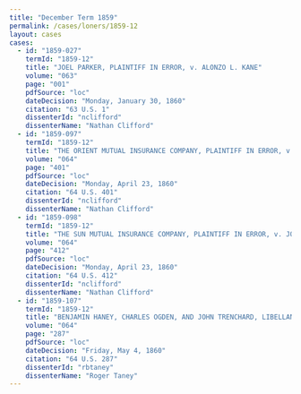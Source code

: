 ```yaml
---
title: "December Term 1859"
permalink: /cases/loners/1859-12
layout: cases
cases:
  - id: "1859-027"
    termId: "1859-12"
    title: "JOEL PARKER, PLAINTIFF IN ERROR, v. ALONZO L. KANE"
    volume: "063"
    page: "001"
    pdfSource: "loc"
    dateDecision: "Monday, January 30, 1860"
    citation: "63 U.S. 1"
    dissenterId: "nclifford"
    dissenterName: "Nathan Clifford"
  - id: "1859-097"
    termId: "1859-12"
    title: "THE ORIENT MUTUAL INSURANCE COMPANY, PLAINTIFF IN ERROR, v. JOHN S. WRIGHT, USE OF MAXWELL, WRIGHT, &amp; COMPANY"
    volume: "064"
    page: "401"
    pdfSource: "loc"
    dateDecision: "Monday, April 23, 1860"
    citation: "64 U.S. 401"
    dissenterId: "nclifford"
    dissenterName: "Nathan Clifford"
  - id: "1859-098"
    termId: "1859-12"
    title: "THE SUN MUTUAL INSURANCE COMPANY, PLAINTIFF IN ERROR, v. JOHN S. WRIGHT, USE OF MAXWELL, WRIGHT, &amp; CO"
    volume: "064"
    page: "412"
    pdfSource: "loc"
    dateDecision: "Monday, April 23, 1860"
    citation: "64 U.S. 412"
    dissenterId: "nclifford"
    dissenterName: "Nathan Clifford"
  - id: "1859-107"
    termId: "1859-12"
    title: "BENJAMIN HANEY, CHARLES OGDEN, AND JOHN TRENCHARD, LIBELLANTS AND APPELLANTS, v. THE BALTIMORE STEAM PACKET COMPANY, OWNERS OF THE STEAMER LOUISIANA, AND GEORGE W. RUSSELL"
    volume: "064"
    page: "287"
    pdfSource: "loc"
    dateDecision: "Friday, May 4, 1860"
    citation: "64 U.S. 287"
    dissenterId: "rbtaney"
    dissenterName: "Roger Taney"
---
```

